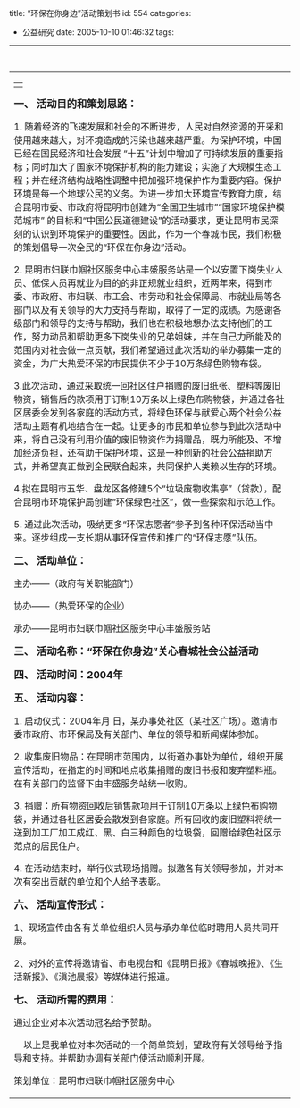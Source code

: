 title: “环保在你身边”活动策划书
id: 554
categories:
  - 公益研究
date: 2005-10-10 01:46:32
tags:
---

<div id="msgcns!9697D6160EFEBC17!293" class="bvMsg"><div> <tr valign="middle" align="center"><td valign="bottom" height="48" colspan="2"> </tr><tr><td colspan="2">
<table cellspacing="5" cellpadding="0" width="740" align="center" border="0">
<tbody>
<tr>
<td valign="top" height="200">
<table cellspacing="0" cellpadding="10" align="left" border="0">
<tbody>
<tr>
<td></td></tr></tbody></table>

<font size="4">**一、 活动目的和策划思路：**</font>

1\. 随着经济的飞速发展和社会的不断进步，人民对自然资源的开采和使用越来越大，对环境造成的污染也越来越严重。为保护环境，中国已经在国民经济和社会发展 “十五”计划中增加了可持续发展的重要指标；同时加大了国家环境保护机构的能力建设；实施了大规模生态工程；并在经济结构战略性调整中把加强环境保护作为重要内容。保护环境是每一个地球公民的义务。为进一步加大环境宣传教育力度，结合昆明市委、市政府将昆明市创建为“全国卫生城市”“国家环境保护模范城市” 的目标和“中国公民道德建设”的活动要求，更让昆明市民深刻的认识到环境保护的重要性。因此，作为一个春城市民，我们积极的策划倡导一次全民的“环保在你身边”活动。

2\. 昆明市妇联巾帼社区服务中心丰盛服务站是一个以安置下岗失业人员、低保人员再就业为目的的非正规就业组织，近两年来，得到市委、市政府、市妇联、市工会、市劳动和社会保障局、市就业局等各部门以及有关领导的大力支持与帮助，取得了一定的成绩。为感谢各级部门和领导的支持与帮助，我们也在积极地想办法支持他们的工作，努力动员和帮助更多下岗失业的兄弟姐妹，并在自己力所能及的范围内对社会做一点贡献，我们希望通过此次活动的举办募集一定的资金，为广大热爱环保的市民提供不少于10万条绿色购物布袋。 

3.此次活动，通过采取统一回社区住户捐赠的废旧纸张、塑料等废旧物资，销售后的款项用于订制10万条以上绿色布购物袋，并通过各社区居委会发到各家庭的活动方式，将绿色环保与献爱心两个社会公益活动主题有机地结合在一起。让更多的市民和单位参与到此次活动中来，将自己没有利用价值的废旧物资作为捐赠品，既力所能及、不增加经济负担，还有助于保护环境，这是一种创新的社会公益捐助方式，并希望真正做到全民联合起来，共同保护人类赖以生存的环境。

4.拟在昆明市五华、盘龙区各修建5个“垃圾废物收集亭”（贷款），配合昆明市环境保护局创建“环保绿色社区”，做一些探索和示范工作。

5\. 通过此次活动，吸纳更多“环保志愿者”参予到各种环保活动当中来。逐步组成一支长期从事环保宣传和推广的“环保志愿”队伍。

<font size="4">**二、 活动单位：**</font>

主办——（政府有关职能部门）

协办——（热爱环保的企业）

承办——昆明市妇联巾帼社区服务中心丰盛服务站

<font size="4">**三、 活动名称：“环保在你身边”关心春城社会公益活动**</font>

<font size="4">**四、 活动时间：2004年**</font>

<font size="4">**五、 活动内容：**</font>

1\. 启动仪式：2004年月 日，某办事处社区（某社区广场）。邀请市委市政府、市环保局及有关部门、单位的领导和新闻媒体参加。

2\. 收集废旧物品：在昆明市范围内，以街道办事处为单位，组织开展宣传活动，在指定的时间和地点收集捐赠的废旧书报和废弃塑料瓶。在有关部门的监督下由丰盛服务站统一收购。

3\. 捐赠：所有物资回收后销售款项用于订制10万条以上绿色布购物袋，并通过各社区居委会散发到各家庭。所有回收的废旧塑料将统一送到加工厂加工成红、黑、白三种颜色的垃圾袋，回赠给绿色社区示范点的居民住户。

4\. 在活动结束时，举行仪式现场捐赠。拟邀各有关领导参加，并对本次有突出贡献的单位和个人给予表彰。

<font size="4">**六、 活动宣传形式：**</font>

1、现场宣传由各有关单位组织人员与承办单位临时聘用人员共同开展。

2、对外的宣传将邀请省、市电视台和《昆明日报》《春城晚报》、《生活新报》、《滇池晨报》等媒体进行报道。

<font size="4">**七、 活动所需的费用：**</font>

通过企业对本次活动冠名给予赞助。

<font size="3">    以上是我单位对本次活动的一个简单策划，望政府有关领导给予指导和支持。并帮助协调有关部门使活动顺利开展。</font>

策划单位：昆明市妇联巾帼社区服务中心
</td></tr></tbody></table></td></tr></div></div>